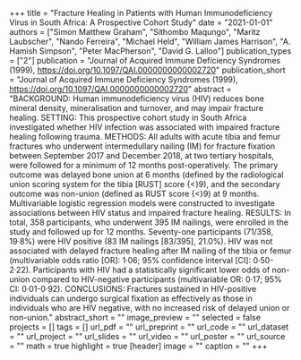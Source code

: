 +++
title = "Fracture Healing in Patients with Human Immunodeficiency Virus in South Africa: A Prospective Cohort Study"
date = "2021-01-01"
authors = ["Simon Matthew Graham", "Sithombo Maqungo", "Maritz Laubscher", "Nando Ferreira", "Michael Held", "William James Harrison", "A. Hamish Simpson", "Peter MacPherson", "David G. Lalloo"]
publication_types = ["2"]
publication = "Journal of Acquired Immune Deficiency Syndromes (1999), https://doi.org/10.1097/QAI.0000000000002720"
publication_short = "Journal of Acquired Immune Deficiency Syndromes (1999), https://doi.org/10.1097/QAI.0000000000002720"
abstract = "BACKGROUND: Human immunodeficiency virus (HIV) reduces bone mineral density, mineralisation and turnover, and may impair fracture healing. SETTING: This prospective cohort study in South Africa investigated whether HIV infection was associated with impaired fracture healing following trauma. METHODS: All adults with acute tibia and femur fractures who underwent intermedullary nailing (IM) for fracture fixation between September 2017 and December 2018, at two tertiary hospitals, were followed for a minimum of 12 months post-operatively. The primary outcome was delayed bone union at 6 months (defined by the radiological union scoring system for the tibia [RUST] score {$<$}9), and the secondary outcome was non-union (defined as RUST score {$<$}9) at 9 months. Multivariable logistic regression models were constructed to investigate associations between HIV status and impaired fracture healing. RESULTS: In total, 358 participants, who underwent 395 IM nailings, were enrolled in the study and followed up for 12 months. Seventy-one participants (71/358, 19·8\%) were HIV positive (83 IM nailings [83/395], 21.0\%). HIV was not associated with delayed fracture healing after IM nailing of the tibia or femur (multivariable odds ratio [OR]: 1·06; 95\% confidence interval [CI]: 0·50-2·22). Participants with HIV had a statistically significant lower odds of non-union compared to HIV-negative participants (multivariable OR: 0·17; 95\% CI: 0·01-0·92). CONCLUSIONS: Fractures sustained in HIV-positive individuals can undergo surgical fixation as effectively as those in individuals who are HIV negative, with no increased risk of delayed union or non-union."
abstract_short = ""
image_preview = ""
selected = false
projects = []
tags = []
url_pdf = ""
url_preprint = ""
url_code = ""
url_dataset = ""
url_project = ""
url_slides = ""
url_video = ""
url_poster = ""
url_source = ""
math = true
highlight = true
[header]
image = ""
caption = ""
+++
